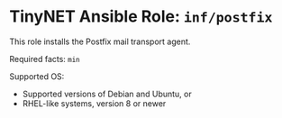 # TinyNET Ansible Role: `inf/postfix`

This role installs the Postfix mail transport agent.

Required facts: `min`

Supported OS:

- Supported versions of Debian and Ubuntu, or
- RHEL-like systems, version 8 or newer
